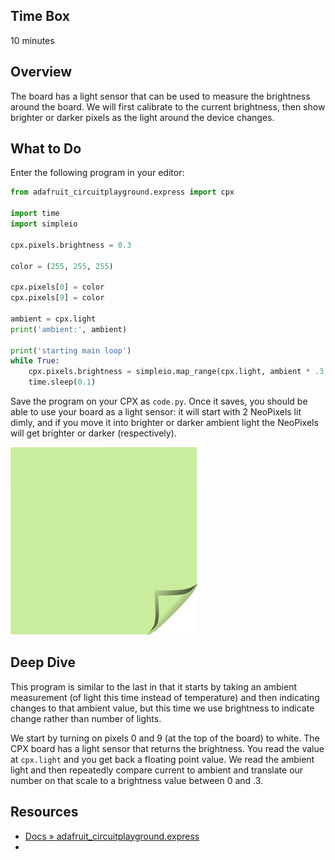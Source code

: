 <!-- begin auto-generated title section -->
<!-- end auto-generated section -->


## Time Box

10 minutes


## Overview

The board has a light sensor that can be used to measure the brightness around the board. We will first calibrate to the current brightness, then show brighter or darker pixels as the light around the device changes.


## What to Do

Enter the following program in your editor:

```python
from adafruit_circuitplayground.express import cpx

import time
import simpleio

cpx.pixels.brightness = 0.3

color = (255, 255, 255)

cpx.pixels[0] = color
cpx.pixels[9] = color

ambient = cpx.light
print('ambient:', ambient)

print('starting main loop')
while True:
    cpx.pixels.brightness = simpleio.map_range(cpx.light, ambient * .3, 320, 0, .3)
    time.sleep(0.1)
```

Save the program on your CPX as `code.py`. Once it saves, you should be able to use your board as a light sensor: it will start with 2 NeoPixels lit dimly, and if you move it into brighter or darker ambient light the NeoPixels will get brighter or darker (respectively).

![green sticky note](images/sticky-note-green.png)


## Deep Dive

This program is similar to the last in that it starts by taking an ambient measurement (of light this time instead of temperature) and then indicating changes to that ambient value, but this time we use brightness to indicate change rather than number of lights.

We start by turning on pixels 0 and 9 (at the top of the board) to white. The CPX board has a light sensor that returns the brightness. You read the value at `cpx.light` and you get back a floating point value. We read the ambient light and then repeatedly compare current to ambient and translate our number on that scale to a brightness value between 0 and .3.


## Resources

* [Docs » adafruit_circuitplayground.express](https://circuitpython.readthedocs.io/projects/circuitplayground/en/latest/api.html)
* []()


<!-- begin auto-generated nav-links section -->
<!-- end auto-generated section -->
